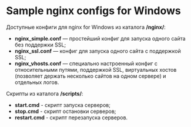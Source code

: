 Sample nginx configs for Windows
================

Доступные конфиги для nginx for Windows из каталога <b>/nginx/</b>:
 * <b>nginx_simple.conf</b> — простейший конфиг для запуска одного сайта без поддержки SSL;
 * <b>nginx_ssl.conf</b> — конфиг для запуска одного сайта с поддержкой SSL;
 * <b>nginx_vhosts.conf</b> — специально настроенный конфиг с относительными путями, поддержкой SSL, виртуальных хостов (позволяет держать несколько сайтов на одном сервере) и отдельных логов.

Скрипты из каталога <b>/scripts/</b>:
 * <b>start.cmd</b> - скрипт запуска серверов;
 * <b>stop.cmd</b> - скрипт остановки серверов;
 * <b>restart.cmd</b> - скрипт перезапуска серверов.